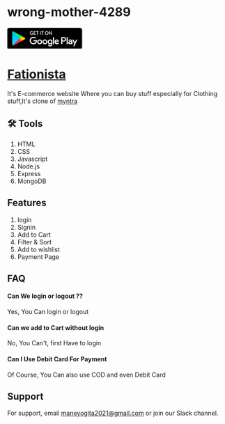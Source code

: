 # wrong-mother-4289

![Logo](./frontend/images/Screenshot%202023-05-03%20204356.png)

# [Fationista]()

It's E-commerce website Where you can buy stuff
especially for Clothing stuff,It's clone of [myntra](https://www.myntra.com/?utm_source=dms_google&utm_medium=searchbrand_cpc&utm_campaign=dms_google_searchbrand_cpc_Search_Brand_Myntra_Brand_India_BM_TROAS_SOK&gclid=Cj0KCQjw9deiBhC1ARIsAHLjR2Ae40HF_2DoPBpsimPxx79jWjTn0H12H7yDLg0517svWESw5II7hi8aAhfuEALw_wcB)

## 🛠 Tools

1. HTML
2. CSS
3. Javascript
4. Node.js
5. Express
6. MongoDB

## Features

1. login
2. Signin
3. Add to Cart
4. Filter & Sort
5. Add to wishlist
6. Payment Page

## FAQ

#### Can We login or logout ??

Yes, You Can login or logout

#### Can we add to Cart without login

No, You Can't, first Have to login

#### Can I Use Debit Card For Payment

Of Course, You Can also use COD and even Debit Card

## Support

For support, email maneyogita2021@gmail.com or join our Slack channel.
